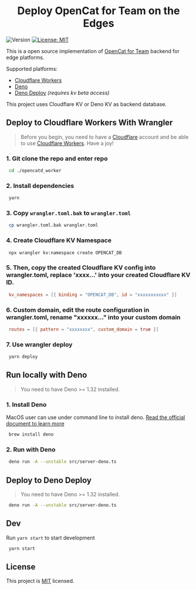 <h1 align="center">Deploy OpenCat for Team on the Edges</h1>
<p>
  <img alt="Version" src="https://img.shields.io/badge/version-1.1.0-blue.svg?cacheSeconds=2592000" />
  <a href="/LICENSE" target="_blank">
    <img alt="License: MIT" src="https://img.shields.io/badge/License-MIT-yellow.svg" />
  </a>
</p>

  


This is a open source implementation of [OpenCat for Team](https://opencat.app/) backend for edge platforms.

Supported platforms:

- [Cloudflare Workers](#deploy-to-cloudflare-workers)
- [Deno](#run-locally-with-Deno)
- [Deno Deploy]() *(requires kv beta access)*

This project uses Cloudflare KV or Deno KV as backend database.

## Deploy to Cloudflare Workers With Wrangler
>Before you begin, you need to have a [Cloudflare](https://www.cloudflare.com/) account and be able to use [Cloudflare Workers](https://www.cloudflare.com/zh-cn/products/workers/). Have a joy!
### 1. Git clone the repo and enter repo
```sh
 cd ./opencatd_worker
```
### 2. Install dependencies
```sh
 yarn
```
### 3. Copy `wrangler.toml.bak` to `wrangler.toml`
```sh
 cp wrangler.toml.bak wrangler.toml
```
### 4. Create Cloudflare KV Namespace 
```sh
 npx wrangler kv:namespace create OPENCAT_DB
```
### 5. Then, copy the created Cloudflare KV config into wrangler.toml, replace 'xxxx...' into your created Cloudflare KV ID.
```toml
 kv_namespaces = [{ binding = "OPENCAT_DB", id = "xxxxxxxxxxx" }]
```

### 6. Custom domain, edit the route configuration in wrangler.toml, rename "xxxxxx..." into your custom domain
```toml
 routes = [{ pattern = "xxxxxxxx", custom_domain = true }]
```


### 7. Use wrangler deploy
```sh
 yarn deploy
```

## Run locally with Deno
>You need to have Deno >= 1.32 installed.

### 1. Install Deno
MacOS user can use under command line to install deno. [Read the official document to learn more](https://deno.land/manual@v1.32.3/getting_started/installation#download-and-install) 
```sh
 brew install deno
```
### 2. Run with Deno
```sh
 deno run -A --unstable src/server-deno.ts
```

## Deploy to Deno Deploy

> You need to have Deno >= 1.32 installed.

```sh
 deno run -A --unstable src/server-deno.ts
```
## Dev
Run `yarn start` to start development
```sh
 yarn start
```

## License
This project is [MIT](./LICENSE) licensed.
